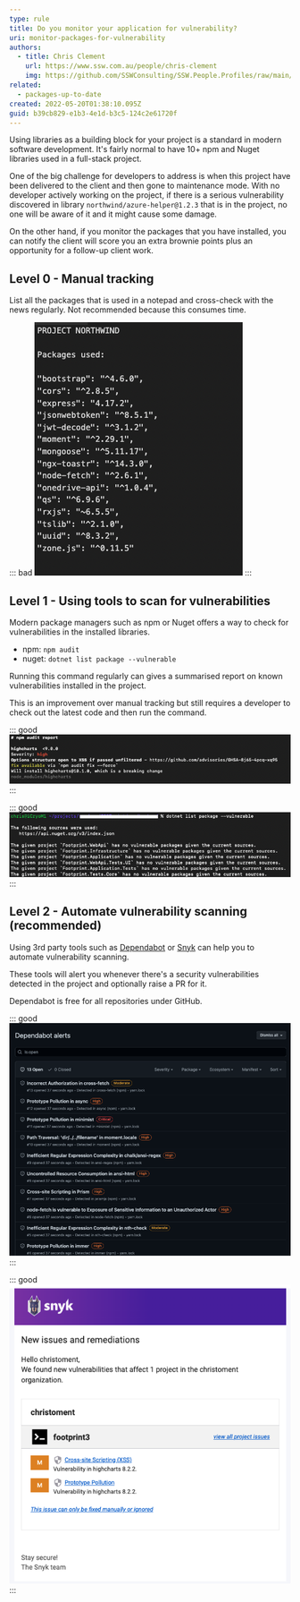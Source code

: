 ```yaml
---
type: rule
title: Do you monitor your application for vulnerability?
uri: monitor-packages-for-vulnerability
authors:
  - title: Chris Clement
    url: https://www.ssw.com.au/people/chris-clement
    img: https://github.com/SSWConsulting/SSW.People.Profiles/raw/main/Chris-Clement/Images/Chris-Clement-Profile.jpg
related:
  - packages-up-to-date
created: 2022-05-20T01:38:10.095Z
guid: b39cb829-e1b3-4e1d-b3c5-124c2e61720f
---
```

Using libraries as a building block for your project is a standard in modern software development. It's fairly normal to have 10+ npm and Nuget libraries used in a full-stack project.

One of the big challenge for developers to address is when this project have been delivered to the client and then gone to maintenance mode. With no developer actively working on the project, if there is a serious vulnerability discovered in library `northwind/azure-helper@1.2.3` that is in the project, no one will be aware of it and it might cause some damage.

On the other hand, if you monitor the packages that you have installed, you can notify the client will score you an extra brownie points plus an opportunity for a follow-up client work.

## Level 0 - Manual tracking

List all the packages that is used in a notepad and cross-check with the news regularly. Not recommended because this consumes time.

::: bad
![Figure: Bad Example - Tracking list of packages manually](screen-shot-2022-05-20-at-12.11.25.png)
:::

## Level 1 - Using tools to scan for vulnerabilities

Modern package managers such as npm or Nuget offers a way to check for vulnerabilities in the installed libraries.

* npm: `npm audit` 
* nuget: `dotnet list package --vulnerable`

Running this command regularly can gives a summarised report on known vulnerabilities installed in the project.

This is an improvement over manual tracking but still requires a developer to check out the latest code and then run the command.

::: good
![Figure: OK Example - npm audit gives you vulnerability report](screen-shot-2022-05-20-at-12.23.27.png)
:::

::: good
![Figure: OK Example - dotnet command gives you vulnerability report](screen-shot-2022-05-20-at-12.28.23.png)
:::

## Level 2 - Automate vulnerability scanning (recommended)

Using 3rd party tools such as [Dependabot](https://github.com/dependabot) or [Snyk](https://snyk.io/) can help you to automate vulnerability scanning.

These tools will alert you whenever there's a security vulnerabilities detected in the project and optionally raise a PR for it.

Dependabot is free for all repositories under GitHub.



::: good
![Figure: Good Example - Dependabot produce vulnerability report automatically](screen-shot-2022-05-20-at-12.48.33.png)
:::

::: good
![Figure: Good Example - Automatic vulnerability detection alert](screen-shot-2022-05-20-at-12.38.26.png)
:::